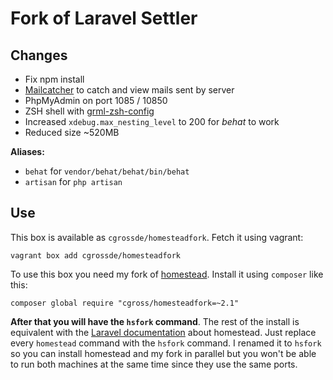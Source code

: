 # Fork of Laravel Settler

## Changes

* Fix npm install
* [Mailcatcher](http://mailcatcher.me) to catch and view mails sent by server
* PhpMyAdmin on port 1085 / 10850
* ZSH shell with [grml-zsh-config](http://grml.org/zsh/)
* Increased `xdebug.max_nesting_level` to 200 for *behat* to work
* Reduced size ~520MB

**Aliases:**
* `behat` for `vendor/behat/behat/bin/behat`
* `artisan` for `php artisan`

## Use

This box is available as `cgrossde/homesteadfork`. Fetch it using vagrant:

```
vagrant box add cgrossde/homesteadfork
```

To use this box you need my fork of [homestead](https://github.com/cgrossde/homestead). Install it using `composer` like this:

```
composer global require "cgross/homesteadfork=~2.1"
```

**After that you will have the `hsfork` command**. The rest of the install is equivalent with the [Laravel documentation](http://laravel.com/docs/4.2/homestead) about homestead. Just replace every `homestead` command with the `hsfork` command. I renamed it to `hsfork` so you can install homestead and my fork in parallel but you won't be able to run both machines at the same time since they use the same ports.